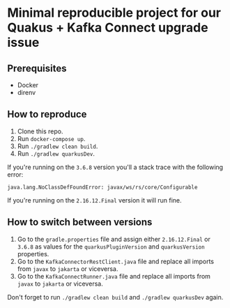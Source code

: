 # Minimal reproducible project for our Quakus + Kafka Connect upgrade issue

## Prerequisites
- Docker
- direnv

## How to reproduce

1. Clone this repo.
2. Run `docker-compose up`.
3. Run `./gradlew clean build`.
4. Run `./gradlew quarkusDev`.

If you're running on the `3.6.8` version you'll a stack trace with the following error:
```
java.lang.NoClassDefFoundError: javax/ws/rs/core/Configurable
```

If you're running on the `2.16.12.Final` version it will run fine.

## How to switch between versions

1. Go to the `gradle.properties` file and assign either `2.16.12.Final` or `3.6.8` as values for the `quarkusPluginVersion` and `quarkusVersion` properties.
2. Go to the `KafkaConnectorRestClient.java` file and replace all imports from `javax` to `jakarta` or viceversa. 
3. Go to the `KafkaConnectRunner.java` file and replace all imports from `javax` to `jakarta` or viceversa.

Don't forget to run `./gradlew clean build` and `./gradlew quarkusDev` again.